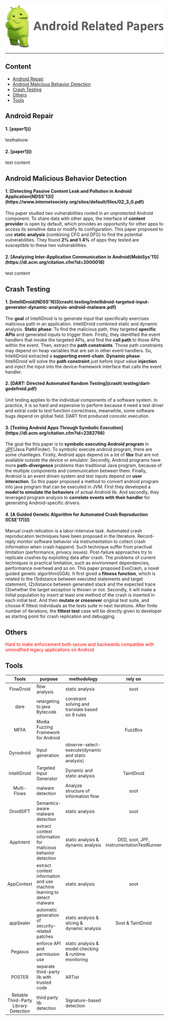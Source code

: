 ![android](others/ANDROID.png)
_______

<h2 id="1">Content</h2>

* [Android Repair](#1)
* [Android Malicious Behavior Detection](#2)
* [Crash Testing](#3)
* [Others](#4)
* [Tools](#5)

<h2 id="1">Android Repair</h2>

<h4>1. [paper1]()</h4>

testhaloow

<h4>2. [paper1]()</h4>

test content



<h2 id="2">Android Malicious Behavior Detection</h2>

<h4>1. [Detecting Passive Content Leak and Pollution in Android Application(NDSS'13)](https://www.internetsociety.org/sites/default/files/02_3_0.pdf)</h4>

This paper studied two vulnerabilities rooted in an unprotected Android component. To share data with other apps, the interface of **content provider** is open by default, which provides an opportunity for other apps to access its sensitive data or modify its configuration. This paper proposed to use **static analysis** (combining CFG and DFG) to find the potential vulnerabilities. They found **2% and 1.4%** of apps they tested are susceptible to these two vulnerabilities.

<h4>2. [Analyzing Inter-Application Communication in Android(MobiSys'11)](https://dl.acm.org/citation.cfm?id=2000018)</h4>

test content


<h2 id="3">Crash Testing</h2>

<h4>1. [IntelliDroid(NDSS'16)](crash\ testing/intellidroid-targeted-input-generator-dynamic-analysis-android-malware.pdf)</h4>

The **goal** of IntelliDroid is to generate input that specifically exercises malicious path in an application. IntelliDroid combined static and dynamic analysis. **Static phase**: To find the malicious path, they targeted **specific APIs** and generated inputs to trigger them. Firstly, they identified the event handlers that invoke the targeted APIs, and find the **call path** to those APIs within the event. Then, extract the **path constraints**. Those path constraints may depend on heap variables that are set in other event handlers. So, IntelliDroid extracted a **supporting event-chain**. **Dynamic phase**: IntelliDroid will solve the **path constraint** just before input value **injection** and inject the input into the device-framework interface that calls the event handler.

<h4>2. [DART: Directed Automated Random Testing](crash\ testing/dart-godefroid.pdf)</h4>

Unit testing applies to the individual components of a software system. In practice, it is so hard and expensive to perform because it need a test driver and extral code to test function correctness, meanwhile, some software bugs depend on global field. DART first produced concolic execution.

<h4>3. [Testing Android Apps Through Symbolic Execution](https://dl.acm.org/citation.cfm?id=2382798)</h4>

The goal the this paper is to **symbolic executing Android program** in [JPF](http://babelfish.arc.nasa.gov/trac/jpf/wiki/projects/jpf-symbc)(Java PathFinder). To symbolic execute android program, there are some chanlleges. Firstly, Android apps depend on a lot of **libs** that are not available outside the device or emulator. Secondly, Android programs have more **path-divergence** problems than traditional Java program, because of the multiple components and communication between them. Finally, Android is an event driven system and test inputs depend on **user interaction**. So this paper proposed a method to convert android program into java program that can be executed in JVM. First they developed a **model to simulate the behaviors** of actual Android lib. And secondly, they leveraged program analysis to **correlate events with their handler** for generating Android-specific drivers.

<h4>4. [A Guided Genetic Algorithm for Automated Crash Reproduction (ICSE'17)]()</h4>

Manual crash relication is a labor-intensive task. Automated crash reproducation techniques have been proposed in the literature. Record-reply monitor software behavior via instrumentation to collect crash information when crash happend. Such technique suffer from practival limitation (performance, privacy issues). Post-failure approaches try to replicate crashes by exploiting data after crash.
The problems of current techniques is practical limitation, such as environment dependencies, performance overhead and so on. This paper proposed EvoCrash, a novel guided genetic algorithm(GGA). It first gived a **fitness function**, which is related to the (1)distance between executed statements and target statement, (2)distance between generated stack and the expected trace (3)whether the target exception is thrown or not. Secondly, it will make a initial population by insert at least one method of the crash is inserted in each initial test. And then **mutate or crossover** original test suite, and choose *K* fittest individuals as the tests suite in next iterations. After finite number of iterations, the **fittest test** case will be directly given to developer as starting point for crash replication and debugging.

<h2 id="4">Others</h2>
<font color=#FF0000> Hard to make enforcement both secure and backwards compatible with unmodified legacy applications on Android</font>

<h2 id="5">Tools</h2>

|Tools|	purpose	| methodology |	rely on	| evaluation|
| :----: | ----- | ----- | :-----: | :-----: |
|FlowDroid|	flow analysis	|static analysis|	soot|	500(google play)+1000(virusShare)|
|dare|	retargeting to java Bytecode|	constraint solving and translate based on 9 rules |	|	1100|
|MFFA|	Media Fuzzing Framework for Android	||	FuzzBox	||
|Dynodroid	|Input generation	|observe-select-execute(dynamic and static analysis)|		|50 open-source apps|
|IntelliDroid|	Targeted Input Generator|	Dynamic and static analysis|	TaintDroid 	|5|
|Multi-Flows|	malware detection	|Analyze structure of information flow	|soot|	6214|
|DroidSIFT|	Semantics-aware malware detection|	static analysis|	soot|	|
|AppIntent|	extract context information for malicious behavior detection|	static analysis & dynamic analysis	|DED, soot, JPF, InstrumentationTestRunner	|1750|
|AppContext|	extract context information and use machine learning to detect malware	|static analysis	|soot	|202+633|
|appSealer|	automatic generation of security-related patches	|static analysis & slicing & dynamic analysis|	Soot & TaintDroid|	16|
|Pegasus|	enforce API and permission use|	static analysis & model checking & runtime monitoring|		|152+117
|POSTER	|separate third-party lib with trusted code	|	ARTist||
|Reliable Third-Party Library Detection|	third party lib detection|	Signature-based detection|||
